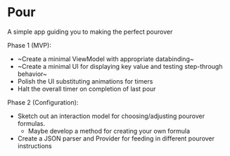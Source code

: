 # Pour
A simple app guiding you to making the perfect pourover

Phase 1 (MVP):
- ~Create a minimal ViewModel with appropriate databinding~
- ~Create a minimal UI for displaying key value and testing step-through behavior~
- Polish the UI substituting animations for timers
- Halt the overall timer on completion of last pour

Phase 2 (Configuration):
- Sketch out an interaction model for choosing/adjusting pourover formulas.
  - Maybe develop a method for creating your own formula
- Create a JSON parser and Provider for feeding in different pourover instructions
